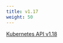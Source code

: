```yaml
---
title: v1.17
weight: 50
---
```


[Kubernetes API v1.18](/docs/reference/generated/kubernetes-api/v1.18)
